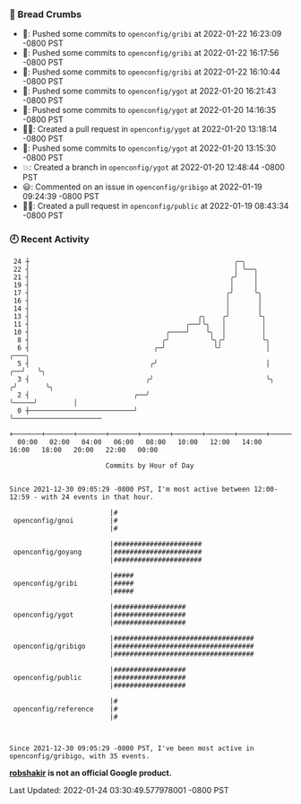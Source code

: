 ### 🍞 Bread Crumbs

 * 🚢: Pushed some commits to `openconfig/gribi` at 2022-01-22 16:23:09 -0800 PST
 * 🚢: Pushed some commits to `openconfig/gribi` at 2022-01-22 16:17:56 -0800 PST
 * 🚢: Pushed some commits to `openconfig/gribi` at 2022-01-22 16:10:44 -0800 PST
 * 🚢: Pushed some commits to `openconfig/ygot` at 2022-01-20 16:21:43 -0800 PST
 * 🚢: Pushed some commits to `openconfig/ygot` at 2022-01-20 14:16:35 -0800 PST
 * ✍🏼: Created a pull request in `openconfig/ygot` at 2022-01-20 13:18:14 -0800 PST
 * 🚢: Pushed some commits to `openconfig/ygot` at 2022-01-20 13:15:30 -0800 PST
 * 💥: Created a branch in `openconfig/ygot` at 2022-01-20 12:48:44 -0800 PST
 * 😃: Commented on an issue in `openconfig/gribigo` at 2022-01-19 09:24:39 -0800 PST
 * ✍🏼: Created a pull request in `openconfig/public` at 2022-01-19 08:43:34 -0800 PST

### 🕘 Recent Activity
```
 24 ┼                                                   ╭─╮
 22 ┤                                                   │ ╰──╮
 21 ┤                                                  ╭╯    │
 19 ┤                                                  │     │
 17 ┤                                                 ╭╯     ╰╮
 16 ┤                                                 │       │
 14 ┤                                                 │       │
 13 ┤                                          ╭╮    ╭╯       ╰╮
 11 ┤                                       ╭──╯╰╮   │         │
 10 ┤                                  ╭────╯    ╰╮  │         │
  8 ┤                                 ╭╯          ╰╮╭╯         ╰╮
  6 ┤                               ╭─╯            ╰╯           │          ╭───╮
  5 ┤                              ╭╯                           │       ╭──╯   ╰╮
  3 ┤                             ╭╯                            ╰╮     ╭╯       ╰╮
  2 ┤                          ╭──╯                              ╰─────╯         │
  0 ┼──────────────────────────╯                                                 ╰──────────────────────
    +───────+───────+───────+───────+───────+───────+───────+───────+───────+───────+───────+───────+────
  00:00   02:00   04:00   06:00   08:00   10:00   12:00   14:00   16:00   18:00   20:00   22:00   00:00   

						Commits by Hour of Day


Since 2021-12-30 09:05:29 -0800 PST, I'm most active between 12:00-12:59 - with 24 events in that hour.

```



```
                         |#
 openconfig/gnoi         |#
                         |#

                         |######################
 openconfig/goyang       |######################
                         |######################

                         |#####
 openconfig/gribi        |#####
                         |#####

                         |##################
 openconfig/ygot         |##################
                         |##################

                         |###################################
 openconfig/gribigo      |###################################
                         |###################################

                         |##################
 openconfig/public       |##################
                         |##################

                         |#
 openconfig/reference    |#
                         |#



Since 2021-12-30 09:05:29 -0800 PST, I've been most active in openconfig/gribigo, with 35 events.

```
**[robshakir](mailto:robjs@google.com) is not an official Google product.**  


Last Updated: 2022-01-24 03:30:49.577978001 -0800 PST
